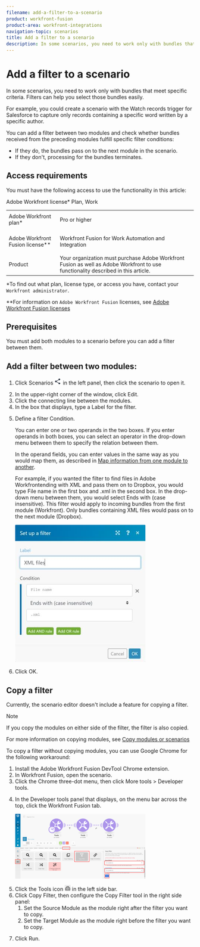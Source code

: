 ```yaml
---
filename: add-a-filter-to-a-scenario
product: workfront-fusion
product-area: workfront-integrations
navigation-topic: scenarios
title: Add a filter to a scenario
description: In some scenarios, you need to work only with bundles that meet specific criteria. Filters can help you select those bundles easily.
---
```


# Add a filter to a scenario

In some scenarios, you need to work only with bundles that meet specific criteria. Filters can help you select those bundles easily.

For example, you could create a scenario with the Watch records trigger for Salesforce to capture only records containing a specific word written by a specific author.

You can add a filter between two modules and check whether bundles received from the preceding modules fulfill specific filter conditions:

* If they do, the bundles pass on to the next module in the scenario. 
* If they don't, processing for the bundles terminates.

## Access requirements

You must have the following access to use the functionality in this article:

<table cellspacing="0"> 
 <col> 
 <col> 
 <tbody> 
  <tr> 
   <td role="rowheader"><span>Adobe Workfront</span> plan*</td> 
   <td> <p><span>Pro</span> or higher</p> </td> 
  </tr> Adobe Workfront license* Plan, Work 
  <tr> 
   <td role="rowheader"><span>Adobe Workfront Fusion</span> license**</td> 
   <td> <p><span>Workfront Fusion for Work Automation and Integration</span> </p>  </td> 
  </tr> 
  <tr> 
   <td role="rowheader">Product</td> 
   <td>Your organization must purchase <span>Adobe Workfront Fusion</span> as well as <span>Adobe Workfront</span> to use functionality described in this article.</td> 
  </tr> <!--
   Access level configurations* You must be a Workfront Fusion administrator for your organization. You must be a Workfront Fusion administrator for your team.
  --> 
 </tbody> 
</table>

&#42;To find out what plan, license type, or access you have, contact your `Workfront administrator`.

&#42;&#42;For information on `Adobe Workfront Fusion` licenses, see [Adobe Workfront Fusion licenses](../../workfront-fusion/get-started/license-automation-vs-integration.md)

## Prerequisites

You must add both modules to a scenario before you can add a filter between them.

## Add a filter between two modules:

<ol> 
 <li value="1"> <p>Click Scenarios <img src="assets/scenarios-icon.png"> in the left panel, then click the scenario to open it.</p> </li> 
 <li value="2">In the upper-right corner of the window, click <span class="bold">Edit</span>.</li> 
 <li value="3">Click the connecting line between the modules. </li> 
 <li value="4">In the box that displays, type a <span class="bold">Label</span> for the filter.</li> 
 <li value="5"> <p>Define a filter <span class="bold">Condition</span>. </p> <p>You can enter one or two operands in the two boxes. If you enter operands in both boxes, you can select an operator in the drop-down menu between them to specify the relation between them. </p> <note type="tip">
   In the operand fields, you can enter values in the same way as you would map them, as described in 
   <a href="../../workfront-fusion/mapping/map-information-between-modules.md" class="MCXref xref">Map information from one module to another</a>.
  </note> <p>For example, if you wanted the filter to find files in <span>Adobe Workfront</span>ending with XML and pass them on to Dropbox, you would type <span class="bold">File name</span> in the first box and .<span class="bold">xml</span> in the second box. In the drop-down menu between them, you would select <span class="bold">Ends with (case insensitive)</span>. This filter would apply to incoming bundles from the first module (Workfront). Only bundles containing XML files would pass on to the next module (Dropbox).</p> <p> <img src="assets/set-up-filter-box-350x368.jpg" style="width: 350;height: 368;"> </p> </li> 
 <li value="6">Click <span class="bold">OK</span>.</li> 
</ol>

## Copy a filter

Currently, the scenario editor doesn't include a feature for copying a filter.

>[!NOTE]
>
>If you copy the modules on either side of the filter, the filter is also copied. 
>
>For more information on copying modules, see [Copy modules or scenarios](../../workfront-fusion/scenarios/copy-modules-or-scenarios.md)

To copy a filter without copying modules, you can use Google Chrome for the following workaround:

<ol> 
 <li value="1">Install the <span>Adobe Workfront Fusion</span> DevTool Chrome extension.</li> 
 <li value="2">In <span>Workfront Fusion</span>, open the scenario.</li> 
 <li value="3">Click the Chrome three-dot menu, then click <span class="bold">More tools</span> > <span class="bold">Developer tools</span>. </li> 
 <li value="4"> <p>In the Developer tools panel that displays, on the menu bar across the top, click the <span>Workfront Fusion</span> tab.</p> <p> <img src="assets/copy-a-filter-350x174.png" style="width: 350;height: 174;"> </p> </li> 
 <li value="5">Click the <span class="bold">Tools</span> icon <img src="assets/devtools-tools-icon.png"> in the left side bar.</li> 
 <li value="6">Click <span class="bold">Copy Filter</span>, then configure the <span class="bold">Copy Filter</span> tool in the right side panel:
  <ol>
   <li value="1">Set the <span class="bold">Source Module</span> as the module right after the filter you want to copy.</li>
   <li value="2">Set the <span class="bold">Target Module</span> as the module right before the filter you want to copy.</li>
  </ol></li> 
 <li value="7"> <p>Click <span class="bold">Run</span>.</p> </li> 
</ol>

